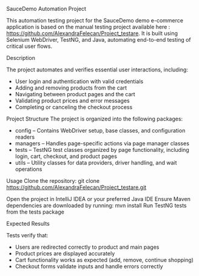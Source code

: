 SauceDemo Automation Project

This automation testing project for the SauceDemo demo e-commerce application is based on the manual testing project available here : https://github.com/AlexandraFelecan/Proiect_testare. It is built using Selenium WebDriver, TestNG, and Java, automating end-to-end testing of critical user flows.

Description

The project automates and verifies essential user interactions, including:

- User login and authentication with valid credentials
- Adding and removing products from the cart
- Navigating between product pages and the cart
- Validating product prices and error messages
- Completing or canceling the checkout process

Project Structure
The project is organized into the following packages:

- config – Contains WebDriver setup, base classes, and configuration readers
- managers – Handles page-specific actions via page manager classes
- tests – TestNG test classes organized by page functionality, including login, cart, checkout, and product pages
- utils – Utility classes for data providers, driver handling, and wait operations

Usage
Clone the repository:
git clone https://github.com/AlexandraFelecan/Proiect_testare.git

Open the project in IntelliJ IDEA or your preferred Java IDE
Ensure Maven dependencies are downloaded by running:
mvn install
Run TestNG tests from the tests package

Expected Results

Tests verify that:

- Users are redirected correctly to product and main pages
- Product prices are displayed accurately
- Cart functionality works as expected (add, remove, continue shopping)
- Checkout forms validate inputs and handle errors correctly
